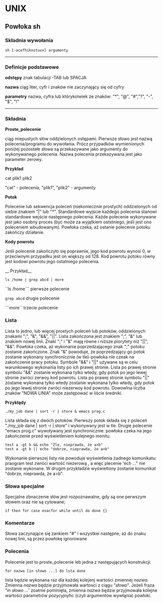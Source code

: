 # UNIX

## Powłoka sh

### Składnia wywołania
```
sh [-acefhiknstuvx] argumenty
```

---------------------------


### Definicje podstawowe

__odstępy__ znak tabulacji -TAB lub SPACJA

__nazwa__ ciąg liter, cyfr i znaków nie zaczynający się od cyfry

__parametry__ nazwa, cyfra lub którykolwiek ze znaków: "*", "@", "#","?", "-", "$", "!"

-----------------------------

### Składnia

__Proste_polecenie__

ciąg miepustych słów oddzielonych ostępami. Pierwsze słowo jest nazwą polecenia/programu do wywołania. 
Prócz przypadków wymienionych poniżej pozostałe słowa są przekazywane jako argumenty do wykonywanego  polecenia.
Nazwa polecenia przekazywana jest jako parameter zerowy.


__Przykład__


  cat plik1 plik2
  
  "cat" - polecenia, "plik1", "plik2" - argumenty
  
__Potok__

Polecenie lub sekwencja poleceń (niekoniecznie prostych) oddzielonych od siebie znakiem "|" lub "*".
Standardowe wyjście każdego polecenia stanowi standardowe wejście następnego polecenia.
Każde polecenie wykonywane jest jako osobny proces (być może za wyjątkiem oststniego, jeśli jest ono poleceniem
wbudowanym). Powłoka czeka, aż ostanie polecenie potoku zakończy działanie.



__Kody powrotu__

Jeśli polecenie zakończyło się poprawnie, jego kod powrotu wynosi 0, w przeciwnym przypadku jest on większy od 128.
Kod powrotu potoku równy jest kodowi powrotu jego ostatniego polecenia.

__ Przykład__

```
ls /home | grep abcd | more
```
``ls /home``` pierwsze polecenie

``grep abcd`` drugie polecenie

```more`` trzecie polecenie

### Lista

Lista to jedno, lub więcej prostych poleceń lub potoków, oddzielonych znakami ";", "&", "&&", "||".
Lista zakończona jest znakiem ";", "&" lub znakiem nowej linii. Znaki ";" i "&" mają równe i niższe piorytety
niż "||", "&&". Powłoka czeka, aż wykonanie poprzedzającego znak ";" potoku zostanie zakończone. Znak "&" powoduje, 
że poprzedzający go potok zostanie wykonany synchronicznie (w tle)-powłoka nie czeak na zakończenie pracy potoku.
Symbole "&&" i "||" używane są w celu warunkowego wykonania  listy po ich prawej stronie. Lista po prawej stronie
symbolu "&&" zostanie wykonana tylko wtedy, gdy potok po jego lewej stronie zwróci zerwoy kod powrotu.
Lista po prawej stronie symbolu "||" zostanie wykonana tylko wtedy zostanie wykonana tylko wtedy, gdy potok po jego 
lewej stronie zwróci niezerwoy kod powrotu. Dowowlna liczba znaków "NOWA LINIA" może zastępować w liście średniki.

__Przykłądy__

```
./my_job dane | sort -r | store & emacs prog.c
```

Lista składa się z dwóch potoków. Pierwszy potok składa się z poleceń "./my_job dane | sort -r | store"
i wykonywany jest w tle. Drugie polecenie "emacs prog.c" wywoływany jest synchronicznie: powłoka czeka na jego
zakończenie przed wyświetleniem kolejnego monitu.
```
test a -gt b && echo "Źle, nieprawda, że a>b"
test a -gt b || echo "dobrze, nieprawda, że a>b"
```
 Wykonanie pierwszej listy nie powoduje wyświetlenia żadnego komunikatu: praogram test zwróci wartość niezerową
 , a więc plecenie 'ech ..." nie zostanie wykonane.  W drugim przykładzie wyświetlony zostanie komunikat
 "dobrze, nieprawda, że a>b".

### Słowa specjalne

Specjalne zbnaczenie słów jest rozpoznawalne, gdy są one perwszym słowem oraz nie są cytowane;

```
if then for case esacfor while until do done {}
```

### Komentarze

Słowa zaczynające się zankiem "#" i wszystkei następne, aż do znaku nowej linii, są przez powłokę ignorowane

### Polecenia

Polecenie jest to proste_polecenie leb jedna z następujących konstrukcji:

```
for nazwa [in słowo ...] do lsta done
```

lista będzie  wykonana raz dla każdej kolejenj wartości zmiennej _nazwa_. Zmienna _nazwa_ będzie przyjmowała wartosci
z ciągu "_słowo_". Jeżeli fraza "_in słowo ..._' zoatnie pominięta, zmienna _nazwa_ będzie przyjmowała kolejne
wartości parametrów pozycyjnyhc (czyli argumentów wywłąnia) powłoki.

